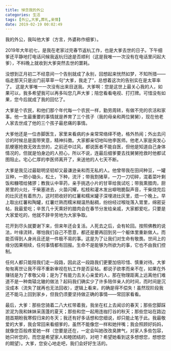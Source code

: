 ```yaml
---
title: 悼念我的外公
categories: 生活
tags: [外公,大爹,葬礼,亲情]
date: 2019-02-19 00:02:49
---
```


我的外公，我叫他大爹（方言，外婆称作细爹）。

2019年大年初七，是我在老家过完春节返杭工作，也是大爹去世的日子。下午细爹还平静地打电话问候我返杭归途是否顺利（这是我唯一一次没有在电话里问起大爹），不料晚上就收到大爹突然去世的噩耗。

没想到正月初二不经意间一个告别就成了永别，回想起来恍然如梦，不知所措——临走那天只是出门前草草一句“大爹，我走了”，总想着这次的告别实在是太草率了。 这是大爹唯一一次没有出来目送我。大爹啊：您是这世上最关心我的人，如果可以，我多希望我可以再多叫您几声大爹；陪您看看电视、打打牌。可惜没有如果，您今后就成了我的回忆了。

大爹是个农民，和他们那个年代每一个农民一样，勤劳周转，有做不完的农活和家事。他一生最重要的事情就是养育了三个孩子（我的母亲和两位舅舅），现在他老人家去世成了他的三个孩子最悲痛的事情。

大爹他还是一位赤脚医生，家里来看病的乡亲常常络绎不绝，格外热闹；外出去问诊的时候总是面带笑意，精神抖擞。大家都亲切地叫他李医师。他老人家是突发心肌梗塞抢救无效去世的，之前还中过风，都说医者不能自医，但他是知道自己身体情况的，但就是怕身边的人担心，所以不说，连最后细爹要去找舅舅抢救时他都试图阻止。宅心仁厚的李医师离开了，来送他的人七天不断。

大爹是我见过最聪明坚韧却又最谦逊亲和而无私的人。他曾带我在田间种豆，一罐豆种，一把小锄头，松土，下种，流汗；带我割猪草，一刀一刀切碎，混着菜叶剩饭和糠喂给猪猡；教我认中草药，亲手挑选小片的甘草给我试吃；带我熏腊肉，厨房里的火灶，干柴塞进去，火苗闪耀，松枝和灌木发出噼啪脆裂声音，干柴烧完后的灶灰还有着热力，这时把收好的红薯和糯米罐子深埋进灶灰里，焐一个晚上。早上取出红薯和陶罐，红薯烂熟而糯米糊温热黏稠，纷纷经过喉咙落入胃里，绵密妥帖，我最爱吃；辛苦几十天熏好的腊肉会在春节分发给亲戚，大家都爱吃，只要是大家爱吃的，他就不辞辛劳地为大家争取。

花开到尽头就要谢下来，但来年还会复活。人死去之后，会有轮回。按照佛教的说法，叶缘流转，哪怕我们自己不愿意，都还是要再回到另一个躯体里重新做人。而能否得到人身尚且还是一件极不易的事。这是为了让我们对生命有敬畏。世间上的缘分因果相续，任何事情都有回报。生命不是能够为所欲为的事，它也不由我们控制。

任何人都只能陪我们走一段路，因此这一段路我们更要加倍珍惜、慎重对待。大爹匆匆离世让我不得不重新审视在杭工作是否妥帖。都说子欲孝而亲不在，如果在外赚钱是为了孝敬父母；是为了有能力去关心亲爱的人，那在物理距离上远离他们难道不是一种南辕北辙的做法？起码我们确实少了许多陪伴亲人的时间，而时间是沉没成本（流失了就再也无法回收），逻辑上看来，的确是得不偿失！虽然现阶段我还不能马上回到家乡，但我仍须要坚持做正确的事情——常回家看看。

最后，大爹：那些您骑着二八大杠带着我，我坐在杠上去闻诊的春天；那些您脚踩淤泥为我和妹妹采莲蓬的夏天；那些和您一起用连枷打谷的秋天；那些您站在路边翘首期盼我寒假归来的冬天；我还有好多话想和您细说，却只能止笔于此。我最敬爱的大爹，我会常回来看细爹的，虽然不能像您一样和她拌嘴；我会照顾好妈妈，就像您百般疼爱她一样（您要是还在，一定会叫她改改臭脾气，对家人多些包容，她只听您的，而您是希望家人和睦团结的，对吧？希望她看到这多想想您，想想您的期望）。大爹，您安心地走吧，我们会好好生活的。